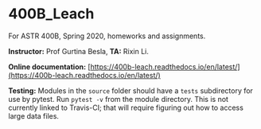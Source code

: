 # 400B_Leach
For ASTR 400B, Spring 2020, homeworks and assignments.

**Instructor:** Prof Gurtina Besla, **TA:** Rixin Li.

**Online documentation:** [https://400b-leach.readthedocs.io/en/latest/](https://400b-leach.readthedocs.io/en/latest/)

**Testing:** Modules in the `source` folder should have a `tests` subdirectory for use by pytest. Run `pytest -v` from the module directory. This is not currently linked to Travis-CI; that will require figuring out how to access large data files.
